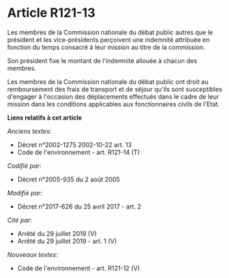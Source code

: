 # Article R121-13

Les membres de la Commission nationale du débat public autres que le président et les vice-présidents perçoivent une
indemnité attribuée en fonction du temps consacré à leur mission au titre de la commission.

Son président fixe le montant de l'indemnité allouée à chacun des membres.

Les membres de la Commission nationale du débat public ont droit au remboursement des frais de transport et de séjour qu'ils
sont susceptibles d'engager à l'occasion des déplacements effectués dans le cadre de leur mission dans les conditions
applicables aux fonctionnaires civils de l'Etat.

**Liens relatifs à cet article**

_Anciens textes_:

  - Décret n°2002-1275 2002-10-22 art. 13
  - Code de l'environnement - art. R121-14 (T)

_Codifié par_:

  - Décret n°2005-935 du 2 août 2005

_Modifié par_:

  - Décret n°2017-626 du 25 avril 2017 - art. 2

_Cité par_:

  - Arrêté du 29 juillet 2019 (V)
  - Arrêté du 29 juillet 2019 - art. 1 (V)

_Nouveaux textes_:

  - Code de l'environnement - art. R121-12 (V)
